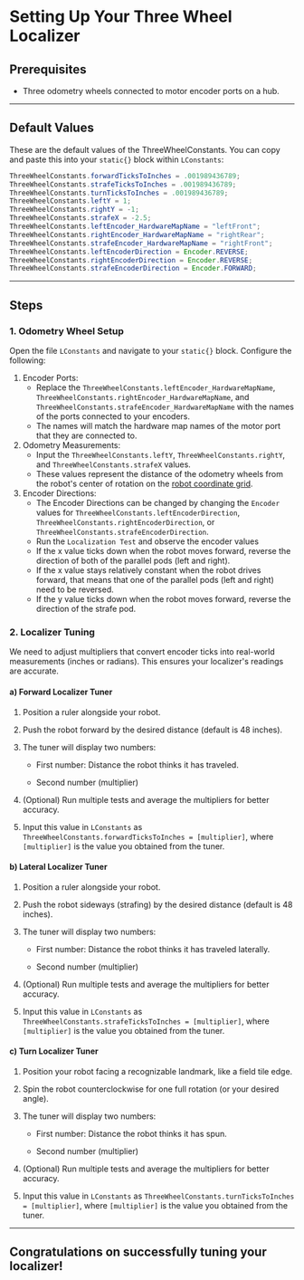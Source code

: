 # Setting Up Your Three Wheel Localizer

## Prerequisites
* Three odometry wheels connected to motor encoder ports on a hub.

---
## Default Values
These are the default values of the ThreeWheelConstants. You can copy and paste this into your `static{}` block within `LConstants`:
```java
ThreeWheelConstants.forwardTicksToInches = .001989436789;
ThreeWheelConstants.strafeTicksToInches = .001989436789;
ThreeWheelConstants.turnTicksToInches = .001989436789;
ThreeWheelConstants.leftY = 1;
ThreeWheelConstants.rightY = -1;
ThreeWheelConstants.strafeX = -2.5;
ThreeWheelConstants.leftEncoder_HardwareMapName = "leftFront";
ThreeWheelConstants.rightEncoder_HardwareMapName = "rightRear";
ThreeWheelConstants.strafeEncoder_HardwareMapName = "rightFront";
ThreeWheelConstants.leftEncoderDirection = Encoder.REVERSE;
ThreeWheelConstants.rightEncoderDirection = Encoder.REVERSE;
ThreeWheelConstants.strafeEncoderDirection = Encoder.FORWARD;
```

---

## Steps
### 1. Odometry Wheel Setup

Open the file `LConstants` and navigate to your `static{}` block. Configure the following:

1. Encoder Ports:
   - Replace the `ThreeWheelConstants.leftEncoder_HardwareMapName`, `ThreeWheelConstants.rightEncoder_HardwareMapName`, and `ThreeWheelConstants.strafeEncoder_HardwareMapName` with the names of the ports connected to your encoders.
   - The names will match the hardware map names of the motor port that they are connected to.
2. Odometry Measurements:
   - Input the `ThreeWheelConstants.leftY`, `ThreeWheelConstants.rightY`, and `ThreeWheelConstants.strafeX` values.
   - These values represent the distance of the odometry wheels from the robot's center of rotation on the [robot coordinate grid](./setup.md#robot-coordinate-grid).
3. Encoder Directions:
   - The Encoder Directions can be changed by changing the `Encoder` values for `ThreeWheelConstants.leftEncoderDirection`, `ThreeWheelConstants.rightEncoderDirection`, or `ThreeWheelConstants.strafeEncoderDirection`.
   - Run the `Localization Test` and observe the encoder values
   - If the x value ticks down when the robot moves forward, reverse the direction of both of the parallel pods (left and right).
   - If the x value stays relatively constant when the robot drives forward, that means that one of the parallel pods (left and right) need to be reversed.
   - If the y value ticks down when the robot moves forward, reverse the direction of the strafe pod.

### 2. Localizer Tuning

We need to adjust multipliers that convert encoder ticks into real-world measurements (inches or radians). This ensures your localizer's readings are accurate.

#### a) Forward Localizer Tuner

1. Position a ruler alongside your robot.

2. Push the robot forward by the desired distance (default is 48 inches).

3. The tuner will display two numbers:

   * First number: Distance the robot thinks it has traveled.

   * Second number (multiplier)

4. (Optional) Run multiple tests and average the multipliers for better accuracy.
5. Input this value in `LConstants` as `ThreeWheelConstants.forwardTicksToInches = [multiplier]`, where `[multiplier]` is the value you obtained from the tuner.

#### b) Lateral Localizer Tuner

1. Position a ruler alongside your robot.

2. Push the robot sideways (strafing) by the desired distance (default is 48 inches).

3. The tuner will display two numbers:

   * First number: Distance the robot thinks it has traveled laterally.

   * Second number (multiplier)

4. (Optional) Run multiple tests and average the multipliers for better accuracy.
5. Input this value in `LConstants` as `ThreeWheelConstants.strafeTicksToInches = [multiplier]`, where `[multiplier]` is the value you obtained from the tuner.

#### c) Turn Localizer Tuner

1. Position your robot facing a recognizable landmark, like a field tile edge.

2. Spin the robot counterclockwise for one full rotation (or your desired angle).

3. The tuner will display two numbers:

   * First number: Distance the robot thinks it has spun.

   * Second number (multiplier)

4. (Optional) Run multiple tests and average the multipliers for better accuracy.
5. Input this value in `LConstants` as `ThreeWheelConstants.turnTicksToInches = [multiplier]`, where `[multiplier]` is the value you obtained from the tuner.

---

## Congratulations on successfully tuning your localizer!
